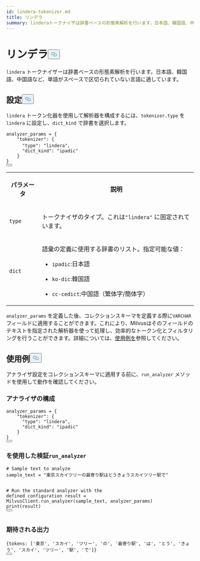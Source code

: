 ```yaml
---
id: lindera-tokenizer.md
title: リンデラ
summary: linderaトークナイザは辞書ベースの形態素解析を行います。日本語、韓国語、中国語など、単語がスペースで区切られていない言語に適しています。
---
```

<h1 id="Lindera" class="common-anchor-header">リンデラ<button data-href="#Lindera" class="anchor-icon" translate="no">
      <svg translate="no"
        aria-hidden="true"
        focusable="false"
        height="20"
        version="1.1"
        viewBox="0 0 16 16"
        width="16"
      >
        <path
          fill="#0092E4"
          fill-rule="evenodd"
          d="M4 9h1v1H4c-1.5 0-3-1.69-3-3.5S2.55 3 4 3h4c1.45 0 3 1.69 3 3.5 0 1.41-.91 2.72-2 3.25V8.59c.58-.45 1-1.27 1-2.09C10 5.22 8.98 4 8 4H4c-.98 0-2 1.22-2 2.5S3 9 4 9zm9-3h-1v1h1c1 0 2 1.22 2 2.5S13.98 12 13 12H9c-.98 0-2-1.22-2-2.5 0-.83.42-1.64 1-2.09V6.25c-1.09.53-2 1.84-2 3.25C6 11.31 7.55 13 9 13h4c1.45 0 3-1.69 3-3.5S14.5 6 13 6z"
        ></path>
      </svg>
    </button></h1><p><code translate="no">lindera</code> トークナイザーは辞書ベースの形態素解析を行います。日本語、韓国語、中国語など、単語がスペースで区切られていない言語に適しています。</p>
<h2 id="Configuration" class="common-anchor-header">設定<button data-href="#Configuration" class="anchor-icon" translate="no">
      <svg translate="no"
        aria-hidden="true"
        focusable="false"
        height="20"
        version="1.1"
        viewBox="0 0 16 16"
        width="16"
      >
        <path
          fill="#0092E4"
          fill-rule="evenodd"
          d="M4 9h1v1H4c-1.5 0-3-1.69-3-3.5S2.55 3 4 3h4c1.45 0 3 1.69 3 3.5 0 1.41-.91 2.72-2 3.25V8.59c.58-.45 1-1.27 1-2.09C10 5.22 8.98 4 8 4H4c-.98 0-2 1.22-2 2.5S3 9 4 9zm9-3h-1v1h1c1 0 2 1.22 2 2.5S13.98 12 13 12H9c-.98 0-2-1.22-2-2.5 0-.83.42-1.64 1-2.09V6.25c-1.09.53-2 1.84-2 3.25C6 11.31 7.55 13 9 13h4c1.45 0 3-1.69 3-3.5S14.5 6 13 6z"
        ></path>
      </svg>
    </button></h2><p><code translate="no">lindera</code> トークン化器を使用して解析器を構成するには、<code translate="no">tokenizer.type</code> を<code translate="no">lindera</code> に設定し、<code translate="no">dict_kind</code> で辞書を選択します。</p>
<pre><code translate="no" class="language-python">analyzer_params = {
    <span class="hljs-string">&quot;tokenizer&quot;</span>: {
      <span class="hljs-string">&quot;type&quot;</span>: <span class="hljs-string">&quot;lindera&quot;</span>，
      <span class="hljs-string">&quot;dict_kind&quot;</span>: <span class="hljs-string">&quot;ipadic&quot;</span>
    }
}
<button class="copy-code-btn"></button></code></pre>
<table>
   <tr>
     <th><p>パラメータ</p></th>
     <th><p>説明</p></th>
   </tr>
   <tr>
     <td><p><code translate="no">type</code></p></td>
     <td><p>トークナイザのタイプ。これは<code translate="no">"lindera"</code> に固定されています。</p></td>
   </tr>
   <tr>
     <td><p><code translate="no">dict</code></p></td>
     <td><p>語彙の定義に使用する辞書のリスト。指定可能な値：</p><ul><li><p><code translate="no">ipadic</code>:日本語</p></li><li><p><code translate="no">ko-dic</code>:韓国語</p></li><li><p><code translate="no">cc-cedict</code>:中国語（繁体字/簡体字）</p></li></ul></td>
   </tr>
</table>
<p><code translate="no">analyzer_params</code> を定義した後、コレクションスキーマを定義する際に<code translate="no">VARCHAR</code> フィールドに適用することができます。これにより、Milvusはそのフィールドのテキストを指定された解析器を使って処理し、効率的なトークン化とフィルタリングを行うことができます。詳細については、<a href="/docs/ja/analyzer-overview.md#Example-use">使用例を</a>参照してください。</p>
<h2 id="Examples" class="common-anchor-header">使用例<button data-href="#Examples" class="anchor-icon" translate="no">
      <svg translate="no"
        aria-hidden="true"
        focusable="false"
        height="20"
        version="1.1"
        viewBox="0 0 16 16"
        width="16"
      >
        <path
          fill="#0092E4"
          fill-rule="evenodd"
          d="M4 9h1v1H4c-1.5 0-3-1.69-3-3.5S2.55 3 4 3h4c1.45 0 3 1.69 3 3.5 0 1.41-.91 2.72-2 3.25V8.59c.58-.45 1-1.27 1-2.09C10 5.22 8.98 4 8 4H4c-.98 0-2 1.22-2 2.5S3 9 4 9zm9-3h-1v1h1c1 0 2 1.22 2 2.5S13.98 12 13 12H9c-.98 0-2-1.22-2-2.5 0-.83.42-1.64 1-2.09V6.25c-1.09.53-2 1.84-2 3.25C6 11.31 7.55 13 9 13h4c1.45 0 3-1.69 3-3.5S14.5 6 13 6z"
        ></path>
      </svg>
    </button></h2><p>アナライザ設定をコレクションスキーマに適用する前に、<code translate="no">run_analyzer</code> メソッドを使用して動作を確認してください。</p>
<h3 id="Analyzer-configuration" class="common-anchor-header">アナライザの構成</h3><pre><code translate="no" class="language-python">analyzer_params = {
    <span class="hljs-string">&quot;tokenizer&quot;</span>: {
      <span class="hljs-string">&quot;type&quot;</span>: <span class="hljs-string">&quot;lindera&quot;</span>,
      <span class="hljs-string">&quot;dict_kind&quot;</span>: <span class="hljs-string">&quot;ipadic&quot;</span>
    }
}
<button class="copy-code-btn"></button></code></pre>
<h3 id="Verification-using-runanalyzer" class="common-anchor-header">を使用した検証<code translate="no">run_analyzer</code></h3><pre><code translate="no" class="language-python"><span class="hljs-comment"># Sample text to analyze</span>
sample_text = <span class="hljs-string">&quot;東京スカイツリーの最寄り駅はとうきょうスカイツリー駅で&quot;</span>

<span class="hljs-comment"># Run the standard analyzer with the defined configuration</span>
result = MilvusClient.run_analyzer(sample_text, analyzer_params)
<span class="hljs-built_in">print</span>(result)
<button class="copy-code-btn"></button></code></pre>
<h3 id="Expected-output" class="common-anchor-header">期待される出力</h3><pre><code translate="no" class="language-plaintext">{tokens: [&#x27;東京&#x27;, &#x27;スカイ&#x27;, &#x27;ツリー&#x27;, &#x27;の&#x27;, &#x27;最寄り駅&#x27;, &#x27;は&#x27;, &#x27;とう&#x27;, &#x27;きょう&#x27;, &#x27;スカイ&#x27;, &#x27;ツリー&#x27;, &#x27;駅&#x27;, &#x27;で&#x27;]} 
<button class="copy-code-btn"></button></code></pre>
